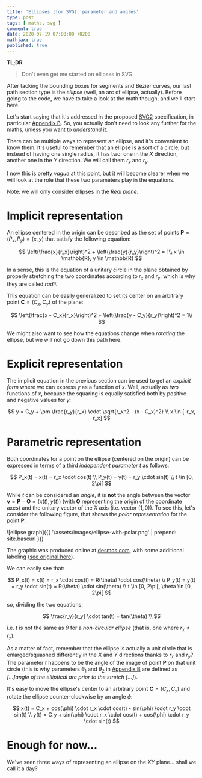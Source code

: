 ```yaml
---
title: 'Ellipses (for SVG): parameter and angles'
type: post
tags: [ maths, svg ]
comment: true
date: 2020-07-19 07:00:00 +0200
mathjax: true
published: true
---
```


**TL;DR**

> Don't even get me started on ellipses in SVG.

After tacking the bounding boxes for segments and Bézier curves, our
last path section type is the *ellipse* (well, an arc of ellipse,
actually). Before going to the code, we have to take a look at the math
though, and we'll start here.

Let's start saying that it's addressed in the proposed [SVG2][]
specification, in particular [Appendix B][]. So, you actually don't need
to look any further for the maths, unless you want to *understand* it.

There can be multiple ways to represent an ellipse, and it's convenient
to know them. It's useful to remember that an ellipse is a sort of a
circle, but instead of having one single radius, it has two: one in the
$X$ direction, another one in the $Y$ direction. We will call them $r_x$
and $r_y$.

I now this is pretty *vague* at this point, but it will become clearer
when we will look at the role that these two parameters play in the
equations.

Note: we will only consider ellipses in the *Real plane*.

# Implicit representation

An ellipse centered in the origin can be described as the set of points
$\mathbf{P} = (P_x, P_y) = (x, y)$ that satisfy the following equation:

$$
\left(\frac{x}{r_x}\right)^2 + \left(\frac{y}{r_y}\right)^2 = 1\\
x \in \mathbb{R}, y \in \mathbb{R}
$$

In a sense, this is the equation of a unitary circle in the plane
obtained by properly stretching the two coordinates according to $r_x$
and $r_y$, which is why they are called *radii*.

This equation can be easily generalized to set its center on an
arbitrary point $\mathbf{C} = (C_x, C_y)$ of the plane:

$$
\left(\frac{x - C_x}{r_x}\right)^2 + \left(\frac{y - C_y}{r_y}\right)^2 = 1\\
$$

We might also want to see how the equations change when *rotating* the
ellipse, but we will not go down this path here.

# Explicit representation

The implicit equation in the previous section can be used to get an
*explicit form* where we can express $y$ as a function of $x$. Well,
actually as *two* functions of $x$, because the squaring is equally
satisfied both by positive and negative values for $y$:

$$
y = C_y + \pm \frac{r_y}{r_x} \cdot \sqrt{r_x^2 - (x - C_x)^2} \\
x \in [-r_x, r_x]
$$


# Parametric representation

Both coordinates for a point on the ellipse (centered on the origin) can
be expressed in terms of a third *independent parameter* $t$ as follows:

$$
P_x(t) = x(t) = r_x \cdot cos(t) \\
P_y(t) = y(t) = r_y \cdot sin(t) \\
t \in [0, 2\pi[
$$

While $t$ can be considered an *angle*, it is **not** the angle between
the vector $\mathbf{v} = \mathbf{P} - \mathbf{O} = (x(t), y(t))$ (with $\mathbf{O}$
representing the origin of the coordinate axes) and the unitary vector
of the $X$ axis (i.e. vector $(1, 0)$). To see this, let's consider the
following figure, that shows the *polar representation* for the point $\mathbf{P}$:

![ellipse graph]({{ '/assets/images/ellipse-with-polar.png' | prepend: site.baseurl }})

The graphic was produced online at [desmos.com][], with some additional
labeling ([see original here][desmos-graphic]).

We can easily see that:

$$
P_x(t) = x(t) = r_x \cdot cos(t) = R(\theta) \cdot cos(\theta) \\
P_y(t) = y(t) = r_y \cdot sin(t) = R(\theta) \cdot sin(\theta) \\
t \in [0, 2\pi[, \theta \in [0, 2\pi[
$$

so, dividing the two equations:

$$
\frac{r_y}{r_y} \cdot tan(t) = tan(\theta) \\
$$

i.e. $t$ is not the same as $\theta$ for a *non-circular ellipse* (that is,
one where $r_x \ne r_y$).

As a matter of fact, remember that the ellipse is actually a unit circle
that is enlarged/squashed differently in the $X$ and $Y$ directions
thanks to $r_x$ and $r_y$? The parameter $t$ happens to be the angle of
the image of point $\mathbf{P}$ on that unit circle (this is why
parameters $\theta_1$ and $\theta_2$ in [Appendix B][] are defined as
*[...]angle of the elliptical arc prior to the stretch [...]*).

It's easy to move the ellipse's center to an arbitrary point
$\mathbf{C} = (C_x, C_y)$ and rotate the ellipse counter-clockwise by
an angle $\phi$:

$$
x(t) = C_x + cos(\phi) \cdot r_x \cdot cos(t) - sin(\phi) \cdot r_y \cdot sin(t) \\
y(t) = C_y + sin(\phi) \cdot r_x \cdot cos(t) + cos(\phi) \cdot r_y \cdot sin(t)
$$

# Enough for now...

We've seen three ways of representing an ellipse on the $XY$ plane...
shall we call it a day?

[SVG2]: https://www.w3.org/TR/SVG2/
[Appendix B]: https://www.w3.org/TR/SVG2/implnote.html
[desmos-graphic]: https://www.desmos.com/calculator/gyzad2nbfk
[desmos.com]: https://www.desmos.com/
